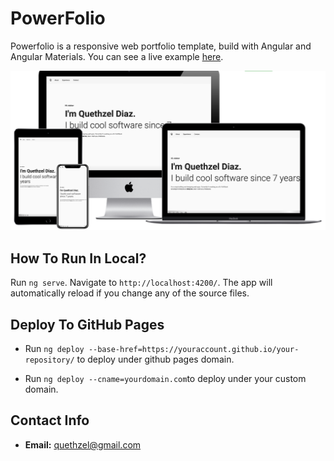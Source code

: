 # PowerFolio

Powerfolio is a responsive web portfolio template, build with Angular and Angular Materials. 
You can see a live example [here](https://quethzel.com/).

![alt text](https://github.com/quethzel/power-folio/blob/master/power-folio-responsive.png?raw=true)

## How To Run In Local?

Run `ng serve`. Navigate to `http://localhost:4200/`. The app will automatically reload if you change any of the source files.

## Deploy To GitHub Pages
- Run `ng deploy --base-href=https://youraccount.github.io/your-repository/` to deploy under github pages domain.

- Run `ng deploy --cname=yourdomain.com`to deploy under your custom domain.
## Contact Info

* **Email:** [quethzel@gmail.com](mailto:quethzel@gmail.com)
